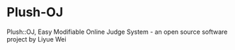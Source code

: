 # Plush-OJ
Plush::OJ, Easy Modifiable Online Judge System - an open source software project by Liyue Wei
